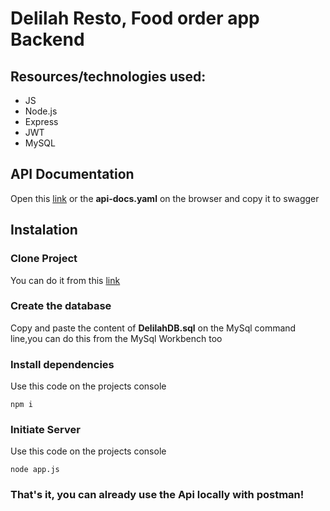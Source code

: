 <h1> Delilah Resto, Food order app Backend </h1>
<h2> Resources/technologies used:</h2>
<ul>
<li>JS</li>
<li>Node.js</li>
<li>Express</li>
<li>JWT</li>
<li>MySQL</li>
</ul>
<h2>API Documentation</h2>
<p>Open this <a href="https://app.swaggerhub.com/apis/Agusmac/DelilahRestoAPI/1.0.0">link</a> or the <strong>api-docs.yaml</strong> on the browser and copy it to swagger</p>

<h2>Instalation</h2>
<h3>Clone Project</h3>
<p>You can do it from this <a href="https://github.com/Agusmac/DelilahResto">link</a></p>
<h3>Create the database</h3>
<p>Copy and paste the content of <strong>DelilahDB.sql</strong> on the MySql command line,you can do this from the MySql Workbench too</p>
<h3>Install dependencies</h3>
<p>Use this code on the projects console</p>
<code>npm i</code>
<h3>Initiate Server</h3>
<p>Use this code on the projects console</p>
<code>node app.js</code>

<h3>That's it, you can already use the Api locally with postman!</h3>